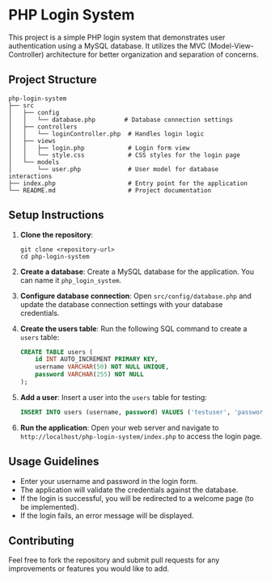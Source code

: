 # PHP Login System

This project is a simple PHP login system that demonstrates user authentication using a MySQL database. It utilizes the MVC (Model-View-Controller) architecture for better organization and separation of concerns.

## Project Structure

```
php-login-system
├── src
│   ├── config
│   │   └── database.php        # Database connection settings
│   ├── controllers
│   │   └── loginController.php  # Handles login logic
│   ├── views
│   │   ├── login.php            # Login form view
│   │   └── style.css            # CSS styles for the login page
│   └── models
│       └── user.php             # User model for database interactions
├── index.php                    # Entry point for the application
└── README.md                    # Project documentation
```

## Setup Instructions

1. **Clone the repository**:
   ```
   git clone <repository-url>
   cd php-login-system
   ```

2. **Create a database**:
   Create a MySQL database for the application. You can name it `php_login_system`.

3. **Configure database connection**:
   Open `src/config/database.php` and update the database connection settings with your database credentials.

4. **Create the users table**:
   Run the following SQL command to create a `users` table:
   ```sql
   CREATE TABLE users (
       id INT AUTO_INCREMENT PRIMARY KEY,
       username VARCHAR(50) NOT NULL UNIQUE,
       password VARCHAR(255) NOT NULL
   );
   ```

5. **Add a user**:
   Insert a user into the `users` table for testing:
   ```sql
   INSERT INTO users (username, password) VALUES ('testuser', 'password123');
   ```

6. **Run the application**:
   Open your web server and navigate to `http://localhost/php-login-system/index.php` to access the login page.

## Usage Guidelines

- Enter your username and password in the login form.
- The application will validate the credentials against the database.
- If the login is successful, you will be redirected to a welcome page (to be implemented).
- If the login fails, an error message will be displayed.

## Contributing

Feel free to fork the repository and submit pull requests for any improvements or features you would like to add.